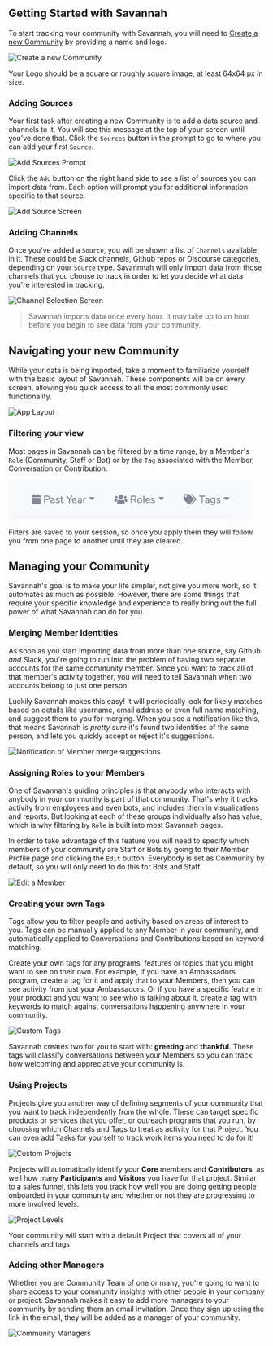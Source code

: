 ## Getting Started with Savannah

To start tracking your community with Savannah, you will need to [Create a new Community](https://savannahhq.com/community/new) by providing a name and logo.

![Create a new Community](./CreateCommunityForm.png)

Your Logo should be a square or roughly square image, at least 64x64 px in size.

### Adding Sources

Your first task after creating a new Community is to add a data source and channels to it. You will see this message at the top of your screen until you've done that. Click the `Sources` button in the prompt to go to where you can add your first `Source`.

![Add Sources Prompt](./AddSourcesPrompt.png)

Click the `Add` button on the right hand side to see a list of sources you can import data from. Each option will prompt you for additional information specific to that source.

![Add Source Screen](./AddSource.png)

### Adding Channels

Once you've added a `Source`, you will be shown a list of `Channels` available in it. These could be Slack channels, Github repos or Discourse categories, depending on your `Source` type. Savannnah will only import data from those channels that you choose to track in order to let you decide what data you're interested in tracking.

![Channel Selection Screen](./ChannelSelect.png)

> Savannah imports data once every hour. It may take up to an hour before you begin to see data from your community.

## Navigating your new Community

While your data is being imported, take a moment to familiarize yourself with the basic layout of Savannah. These components will be on every screen, allowing you quick access to all the most commonly used functionality.

![App Layout](./Layout.png)

### Filtering your view

Most pages in Savannah can be filtered by a time range, by a Member's `Role` (Community, Staff or Bot) or by the `Tag` associated with the Member, Conversation or Contribution.

![View Filters](/images/FilterButtons.png)

Filters are saved to your session, so once you apply them they will follow you from one page to another until they are cleared.

## Managing your Community

Savannah's goal is to make your life simpler, not give you more work, so it automates as much as possible.
However, there are some things that require your specific knowledge and experience to really bring out the full power of what Savannah can do for you.

### Merging Member Identities

As soon as you start importing data from more than one source, say Github *and* Slack, you're going to run into the problem of having two separate accounts for the same community member. Since you want to track all of that member's activity together, you will need to tell Savannah when two accounts belong to just one person.

Luckily Savannah makes this easy! It will periodically look for likely matches based on details like username, email address or even full name matching, and suggest them to you for merging. When you see a notification like this, that means Savannah is *pretty sure* it's found two identities of the same person, and lets you quickly accept or reject it's suggestions.

![Notification of Member merge suggestions](./MergeSuggestionNotification.png)

### Assigning Roles to your Members

One of Savannah's guiding principles is that anybody who interacts with anybody in your community is part of that community. That's why it tracks activity from employees and even bots, and includes them in visualizations and reports. But looking at each of these groups individually also has value, which is why filtering by `Role` is built into most Savannah pages.

In order to take advantage of this feature you will need to specify which members of your community are Staff or Bots by going to their Member Profile page and clicking the `Edit` button. Everybody is set as Community by default, so you will only need to do this for Bots and Staff.

![Edit a Member](./EditMemberForm.png)

### Creating your own Tags

Tags allow you to filter people and activity based on areas of interest to you.  Tags can be manually applied to any Member in your community, and automatically applied to Conversations and Contributions based on keyword matching.

Create your own tags for any programs, features or topics that you might want to see on their own. For example, if you have an Ambassadors program, create a tag for it and apply that to your Members, then you can see activity from just your Ambassadors. Or if you have a specific feature in your product and you want to see who is talking about it, create a tag with keywords to match against conversations happening anywhere in your community. 

![Custom Tags](./TagsList.png)

Savannah creates two for you to start with: **greeting** and **thankful**. These tags will classify conversations between your Members so you can track how welcoming and appreciative your community is.

### Using Projects

Projects give you another way of defining segments of your community that you want to track independently from the whole. These can target specific products or services that you offer, or outreach programs that you run, by choosing which Channels and Tags to treat as activity for that Project. You can even add Tasks for yourself to track work items you need to do for it!

![Custom Projects](./CustomProject.png)

Projects will automatically identify your **Core** members and **Contributors**, as well how many **Participants** and **Visitors** you have for that project. Similar to a sales funnel, this lets you track how well you are doing getting people onboarded in your community and whether or not they are progressing to more involved levels.

![Project Levels](./ProjectLevels.png)

Your community will start with a default Project that covers all of your channels and tags.

### Adding other Managers

Whether you are Community Team of one or many, you're going to want to share access to your community insights with other people in your company or project. Savannah makes it easy to add more managers to your community by sending them an email invitation. Once they sign up using the link in the email, they will be added as a manager of your community. 

![Community Managers](./ManagersList.png)